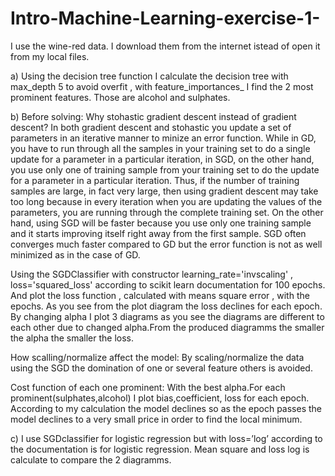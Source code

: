 # Intro-Machine-Learning-exercise-1-

I use the wine-red data. I download them from the internet istead of open it from my local files.

a) Using the decision tree function I calculate the decision tree with max_depth 5 to avoid overfit , with feature_importances_ I find the 2 most prominent features. Those are alcohol and sulphates. 

b)
Before solving:
Why stohastic gradient descent instead of gradient descent?
In both gradient descent and stohastic you update a set of parameters in an iterative manner to minize an error function. While in GD, you have to run through all the samples in your training set to do a single update for a parameter in a particular iteration, in SGD, on the other hand, you use only one of training sample from your training set to do the update for a parameter in a particular iteration. Thus, if the number of training samples are large, in fact very large, then using gradient descent may take too long because in every iteration when you are updating the values of the parameters, you are running through the complete training set. On the other hand, using SGD will be faster because you use only one training sample and it starts improving itself right away from the first sample.
SGD often converges much faster compared to GD but the error function is not as well minimized as in the case of GD. 

Using the SGDClassifier with constructor  learning_rate='invscaling' , loss='squared_loss' according to scikit learn documentation for 100 epochs. And plot the loss function , calculated with means square error , with the epochs. As you see from the plot diagram the loss declines for each epoch. By changing alpha I plot 3 diagrams as you see the diagrams are different to each other due to changed alpha.From the produced diagramms the smaller the alpha the smaller the loss.


How scalling/normalize affect the model:
By scaling/normalize the data using the SGD the domination of one or several feature others is avoided.

Cost function of each one prominent:
With the best alpha.For each prominent(sulphates,alcohol) I plot bias,coefficient, loss for each epoch. According to my calculation the model declines so as the epoch passes the model declines to a very small price in order to find the local minimum.



c) I use SGDclassifier for logistic regression but with loss=’log’ according to the documentation is for logistic regression. Mean square and loss log is calculate to compare the 2 diagramms.
